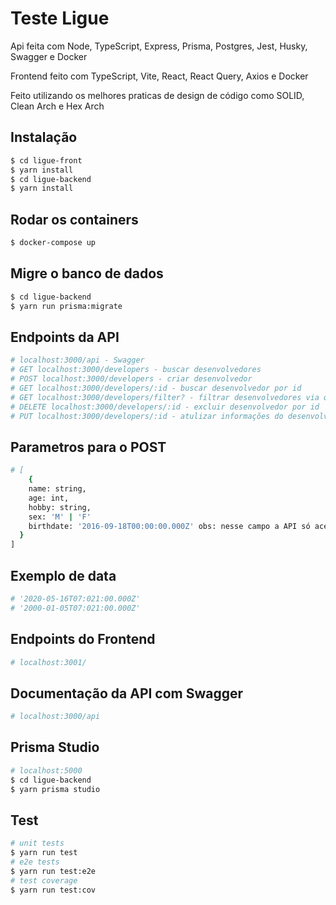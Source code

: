 # Teste Ligue
Api feita com Node, TypeScript, Express, Prisma, Postgres, Jest, Husky, Swagger e Docker

Frontend feito com TypeScript, Vite, React, React Query, Axios e Docker

Feito utilizando os melhores praticas de design de código como SOLID, Clean Arch e Hex Arch

## Instalação
```bash
$ cd ligue-front
$ yarn install
$ cd ligue-backend
$ yarn install
```
## Rodar os containers
```bash
$ docker-compose up
```
## Migre o banco de dados
```bash
$ cd ligue-backend
$ yarn run prisma:migrate
```
## Endpoints da API
```bash
# localhost:3000/api - Swagger
# GET localhost:3000/developers - buscar desenvolvedores
# POST localhost:3000/developers - criar desenvolvedor
# GET localhost:3000/developers/:id - buscar desenvolvedor por id
# GET localhost:3000/developers/filter? - filtrar desenvolvedores via querystring exemplo: /filter?age=20 /filter?sex=M
# DELETE localhost:3000/developers/:id - excluir desenvolvedor por id
# PUT localhost:3000/developers/:id - atulizar informações do desenvolvedor por id
```
## Parametros para o POST
```bash
# [
    {
    name: string,
    age: int,
    hobby: string,
    sex: 'M' | 'F'
    birthdate: '2016-09-18T00:00:00.000Z' obs: nesse campo a API só aceita datas validas da ISO 8601 como no exemplo
  }
]
```
## Exemplo de data
```bash
# '2020-05-16T07:021:00.000Z'
# '2000-01-05T07:021:00.000Z'
```
## Endpoints do Frontend
```bash
# localhost:3001/
```
## Documentação da API com Swagger
```bash
# localhost:3000/api
```
## Prisma Studio
```bash
# localhost:5000
$ cd ligue-backend
$ yarn prisma studio
```
## Test
```bash
# unit tests
$ yarn run test
# e2e tests
$ yarn run test:e2e
# test coverage
$ yarn run test:cov
```
